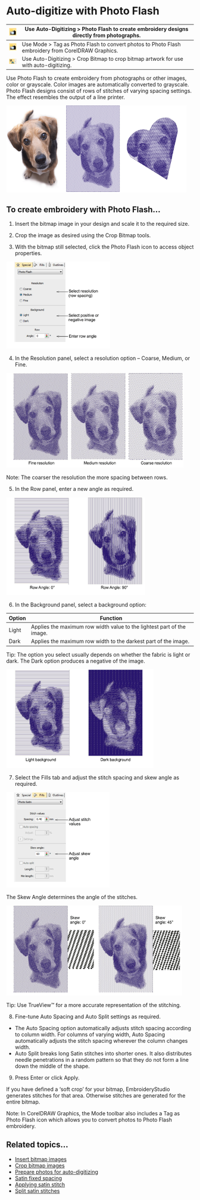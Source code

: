 # Auto-digitize with Photo Flash

| ![PhotoFlash00076.png](assets/PhotoFlash00076.png)           | Use Auto-Digitizing > Photo Flash to create embroidery designs directly from photographs.          |
| ------------------------------------------------------------ | -------------------------------------------------------------------------------------------------- |
| ![TagAsPhotoFlash00077.png](assets/TagAsPhotoFlash00077.png) | Use Mode > Tag as Photo Flash to convert photos to Photo Flash embroidery from CorelDRAW Graphics. |
| ![CropCurve00078.png](assets/CropCurve00078.png)             | Use Auto-Digitizing > Crop Bitmap to crop bitmap artwork for use with auto-digitizing.             |

Use Photo Flash to create embroidery from photographs or other images, color or grayscale. Color images are automatically converted to grayscale. Photo Flash designs consist of rows of stitches of varying spacing settings. The effect resembles the output of a line printer.

![automatic00079.png](assets/automatic00079.png)

## To create embroidery with Photo Flash...

1. Insert the bitmap image in your design and scale it to the required size.

2. Crop the image as desired using the Crop Bitmap tools.

3. With the bitmap still selected, click the Photo Flash icon to access object properties.

![automatic00080.png](assets/automatic00080.png)

4. In the Resolution panel, select a resolution option – Coarse, Medium, or Fine.

![automatic00083.png](assets/automatic00083.png)

Note: The coarser the resolution the more spacing between rows.

5. In the Row panel, enter a new angle as required.

![automatic00086.png](assets/automatic00086.png)

6. In the Background panel, select a background option:

| Option | Function                                                               |
| ------ | ---------------------------------------------------------------------- |
| Light  | Applies the maximum row width value to the lightest part of the image. |
| Dark   | Applies the maximum row width to the darkest part of the image.        |

Tip: The option you select usually depends on whether the fabric is light or dark. The Dark option produces a negative of the image.

![automatic00089.png](assets/automatic00089.png)

7. Select the Fills tab and adjust the stitch spacing and skew angle as required.

![automatic00092.png](assets/automatic00092.png)

The Skew Angle determines the angle of the stitches.

![automatic00095.png](assets/automatic00095.png)

Tip: Use TrueView™ for a more accurate representation of the stitching.

8. Fine-tune Auto Spacing and Auto Split settings as required.

- The Auto Spacing option automatically adjusts stitch spacing according to column width. For columns of varying width, Auto Spacing automatically adjusts the stitch spacing wherever the column changes width.
- Auto Split breaks long Satin stitches into shorter ones. It also distributes needle penetrations in a random pattern so that they do not form a line down the middle of the shape.

9. Press Enter or click Apply.

If you have defined a ‘soft crop’ for your bitmap, EmbroideryStudio generates stitches for that area. Otherwise stitches are generated for the entire bitmap.

Note: In CorelDRAW Graphics, the Mode toolbar also includes a Tag as Photo Flash icon which allows you to convert photos to Photo Flash embroidery.

## Related topics...

- [Insert bitmap images](../bitmaps/Insert_bitmap_images)
- [Crop bitmap images](../bitmaps/Crop_bitmap_images)
- [Prepare photos for auto-digitizing](../bitmaps/Prepare_photos_for_auto-digitizing)
- [Satin fixed spacing](../../Digitizing/stitches/Satin_fixed_spacing)
- [Applying satin stitch](../../Digitizing/stitches/Applying_satin_stitch)
- [Split satin stitches](../../Quality/quality/Split_satin_stitches)
